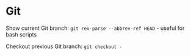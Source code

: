 # Git

Show current Git branch: `git rev-parse --abbrev-ref HEAD` - useful for bash scripts

Checkout previous Git branch: `git checkout -`
